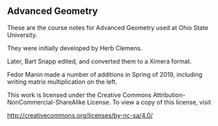 ## Advanced Geometry

These are the course notes for Advanced Geometry used at Ohio State University.

They were initially developed by Herb Clemens. 

Later, Bart Snapp edited, and converted them to a Ximera format.

Fedor Manin made a number of additions in Spring of 2019, including writing matrix multiplication on the left.



This work is licensed under the Creative Commons Attribution-NonCommercial-ShareAlike License. To view a copy of this license, visit

http://creativecommons.org/licenses/by-nc-sa/4.0/

